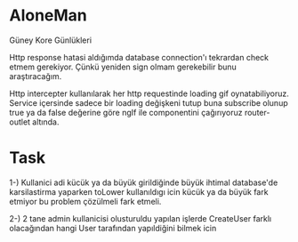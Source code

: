 # AloneMan
Güney Kore Günlükleri

Http response hatasi aldığımda database connection'ı tekrardan check etmem gerekiyor. Çünkü yeniden sign olmam gerekebilir bunu araştıracağım.

Http intercepter  kullanılarak her http requestinde loading gif oynatabiliyoruz. Service içersinde sadece bir loading değişkeni tutup buna subscribe olunup true ya da false değerine göre ngIf ile componentini çağırıyoruz router-outlet altında.



# **Task**

1-) Kullanici adi kücük ya da büyük girildiğinde büyük ihtimal database'de karsilastirma yaparken toLower kullanıldıgı icin kücük ya da büyük fark etmiyor bu problem çözülmeli fark etmeli.

2-) 2 tane admin kullanicisi olusturuldu yapılan işlerde CreateUser farklı olacağından hangi User tarafından yapıldiğini bilmek icin